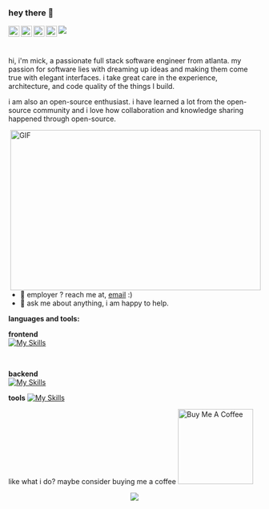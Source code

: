 ### hey there 👋

<a href="https://www.instagram.com/">
  <img align="left" width="22px" src="https://raw.githubusercontent.com/hussainweb/hussainweb/main/icons/instagram.png" />
</a>
<a href="https://discord.gg/">
  <img align="left" width="22px" src="https://raw.githubusercontent.com/peterthehan/peterthehan/master/assets/discord.svg" />
</a>
<a href="https://twitter.com/">
  <img align="left" | Twitter" width="22px" src="https://raw.githubusercontent.com/peterthehan/peterthehan/master/assets/twitter.svg" />
</a>
<a href="https://www.linkedin.com/">
  <img align="left" width="22px" src="https://raw.githubusercontent.com/peterthehan/peterthehan/master/assets/linkedin.svg" />
</a>

![](https://visitor-badge.glitch.me/badge?page_id=micklitodev.micklitodev)

<br />

hi, i'm mick, a passionate full stack software engineer from atlanta. my passion for software lies with dreaming up ideas and making them come true with elegant interfaces. i take great care in the experience, architecture, and code quality of the things I build.

i am also an open-source enthusiast. i have learned a lot from the open-source community and i love how collaboration and knowledge sharing happened through open-source.


 <img align="right" alt="GIF" src="https://github.com/abhisheknaiidu/abhisheknaiidu/blob/master/code.gif?raw=true" width="500" height="320" />
  
- 💼 employer ? reach me at, [email](mailto:micklito.dev@gmail.com) :)
- 💬 ask me about anything, i am happy to help.

**languages and tools:**  
                                                                                                                                           
**frontend**       
[![My Skills](https://skillicons.dev/icons?i=html,css,js,babel,bootstrap,electron,jquery,md,nextjs,react,tailwind,threejs,ts)](https://skillicons.dev)

<br>

**backend**                                                                                                                                           
[![My Skills](https://skillicons.dev/icons?i=node,express,firebase,graphql,mongodb,mysql)](https://skillicons.dev)
<br>

**tools** 
[![My Skills](https://skillicons.dev/icons?i=figma,heroku,jest,git,vscode)](https://skillicons.dev)
<br>


like what i do? maybe consider buying me a coffee
<a href="https://www.buymeacoffee.com/micklitodev" target="_blank"><img src="https://cdn.buymeacoffee.com/buttons/v2/default-red.png" alt="Buy Me A Coffee" width="150" ></a>

<p align="center"> <img src="https://github-readme-stats.vercel.app/api?username=micklitodev&show_icons=true&theme=gotham" />
